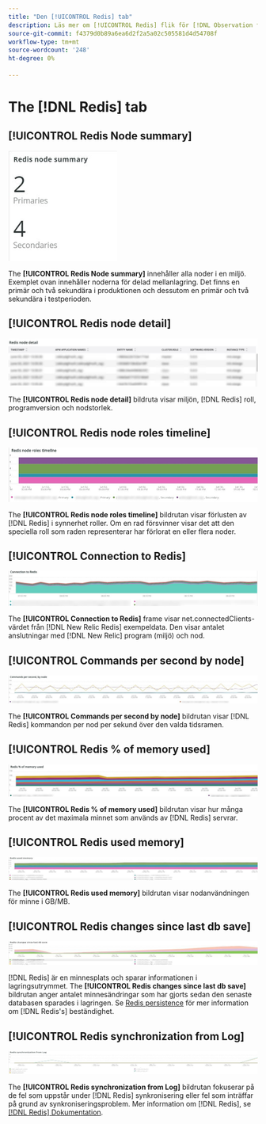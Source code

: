 ```yaml
---
title: "Den [!UICONTROL Redis] tab"
description: Läs mer om [!UICONTROL Redis] flik för [!DNL Observation for Adobe Commerce].
source-git-commit: f4379d0b89a6ea6d2f2a5a02c505581d4d54708f
workflow-type: tm+mt
source-wordcount: '248'
ht-degree: 0%

---
```


# The [!DNL Redis] tab

## [!UICONTROL Redis Node summary]

![Redis Node summary](../../assets/tools/observation-for-adobe-commerce/redis-tab-1.jpg)

The **[!UICONTROL Redis Node summary]** innehåller alla noder i en miljö. Exemplet ovan innehåller noderna för delad mellanlagring. Det finns en primär och två sekundära i produktionen och dessutom en primär och två sekundära i testperioden.

## [!UICONTROL Redis node detail]

![Redis-noddetalj](../../assets/tools/observation-for-adobe-commerce/redis-tab-2.jpg)

The **[!UICONTROL Redis node detail]** bildruta visar miljön, [!DNL Redis] roll, programversion och nodstorlek.

## [!UICONTROL Redis node roles timeline]

![Redis node roles timeline](../../assets/tools/observation-for-adobe-commerce/redis-tab-3.jpg)

The **[!UICONTROL Redis node roles timeline]** bildrutan visar förlusten av [!DNL Redis] i synnerhet roller. Om en rad försvinner visar det att den speciella roll som raden representerar har förlorat en eller flera noder.

## [!UICONTROL Connection to Redis]

![Anslutning till Redis](../../assets/tools/observation-for-adobe-commerce/redis-tab-4.jpg)

The **[!UICONTROL Connection to Redis]** frame visar net.connectedClients-värdet från [!DNL New Relic Redis] exempeldata. Den visar antalet anslutningar med [!DNL New Relic] program (miljö) och nod.

## [!UICONTROL Commands per second by node]

![Kommandon per sekund efter nod](../../assets/tools/observation-for-adobe-commerce/redis-tab-5.jpg)

The **[!UICONTROL Commands per second by node]** bildrutan visar [!DNL Redis] kommandon per nod per sekund över den valda tidsramen.

## [!UICONTROL Redis % of memory used]

![Redis % av använt minne](../../assets/tools/observation-for-adobe-commerce/redis-tab-6.jpg)

The **[!UICONTROL Redis % of memory used]** bildrutan visar hur många procent av det maximala minnet som används av [!DNL Redis] servrar.

## [!UICONTROL Redis used memory]

![Redis använt minne](../../assets/tools/observation-for-adobe-commerce/redis-tab-7.jpg)

The **[!UICONTROL Redis used memory]** bildrutan visar nodanvändningen för minne i GB/MB.

## [!UICONTROL Redis changes since last db save]

![Gör om ändringar sedan den senaste databasen sparades](../../assets/tools/observation-for-adobe-commerce/redis-tab-8.jpg)

[!DNL Redis] är en minnesplats och sparar informationen i lagringsutrymmet. The **[!UICONTROL Redis changes since last db save]** bildrutan anger antalet minnesändringar som har gjorts sedan den senaste databasen sparades i lagringen. Se [Redis persistence](https://redis.io/docs/manual/persistence/) för mer information om [!DNL Redis's] beständighet.

## [!UICONTROL Redis synchronization from Log]

![Synkronisera igen från logg](../../assets/tools/observation-for-adobe-commerce/redis-tab-9.jpg)

The **[!UICONTROL Redis synchronization from Log]** bildrutan fokuserar på de fel som uppstår under [!DNL Redis] synkronisering eller fel som inträffar på grund av synkroniseringsproblem. Mer information om [!DNL Redis], se [[!DNL Redis] Dokumentation](https://redis.io/docs/).

